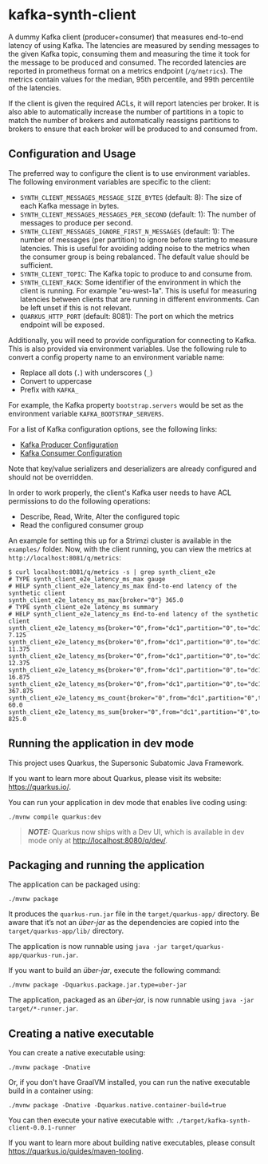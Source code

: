 # kafka-synth-client

A dummy Kafka client (producer+consumer) that measures end-to-end latency of using Kafka.
The latencies are measured by sending messages to the given Kafka topic, consuming them
and measuring the time it took for the message to be produced and consumed.
The recorded latencies are reported in prometheus format on a metrics endpoint (`/q/metrics`).
The metrics contain values for the median, 95th percentile, and 99th percentile of the latencies.

If the client is given the required ACLs, it will report latencies per broker.
It is also able to automatically increase the number of partitions in a topic to match the number of brokers
and automatically reassigns partitions to brokers to ensure that each broker will be produced to and consumed from.

## Configuration and Usage

The preferred way to configure the client is to use environment variables.
The following environment variables are specific to the client:

- `SYNTH_CLIENT_MESSAGES_MESSAGE_SIZE_BYTES` (default: 8): The size of each Kafka message in bytes.
- `SYNTH_CLIENT_MESSAGES_MESSAGES_PER_SECOND` (default: 1): The number of messages to produce per second.
- `SYNTH_CLIENT_MESSAGES_IGNORE_FIRST_N_MESSAGES` (default: 1): The number of messages (per partition) to ignore before starting to measure latencies. This is useful for avoiding adding noise to the metrics when the consumer group is being rebalanced. The default value should be sufficient.
- `SYNTH_CLIENT_TOPIC`: The Kafka topic to produce to and consume from.
- `SYNTH_CLIENT_RACK`: Some identifier of the environment in which the client is running. For example "eu-west-1a". This is useful for measuring latencies between clients that are running in different environments. Can be left unset if this is not relevant.
- `QUARKUS_HTTP_PORT` (default: 8081): The port on which the metrics endpoint will be exposed.

Additionally, you will need to provide configuration for connecting to Kafka. This is also provided via environment variables.
Use the following rule to convert a config property name to an environment variable name:
- Replace all dots (`.`) with underscores (`_`)
- Convert to uppercase
- Prefix with `KAFKA_`

For example, the Kafka property `bootstrap.servers` would be set as the environment variable `KAFKA_BOOTSTRAP_SERVERS`.

For a list of Kafka configuration options, see the following links:
- [Kafka Producer Configuration](https://docs.confluent.io/platform/current/installation/configuration/producer-configs.html)
- [Kafka Consumer Configuration](https://docs.confluent.io/platform/current/installation/configuration/consumer-configs.html)

Note that key/value serializers and deserializers are already configured and should not be overridden.

In order to work properly, the client's Kafka user needs to have ACL permissions to do the following operations:

- Describe, Read, Write, Alter the configured topic
- Read the configured consumer group

An example for setting this up for a Strimzi cluster is available in the `examples/` folder.
Now, with the client running, you can view the metrics at `http://localhost:8081/q/metrics`:

```
$ curl localhost:8081/q/metrics -s | grep synth_client_e2e
# TYPE synth_client_e2e_latency_ms_max gauge
# HELP synth_client_e2e_latency_ms_max End-to-end latency of the synthetic client
synth_client_e2e_latency_ms_max{broker="0"} 365.0
# TYPE synth_client_e2e_latency_ms summary
# HELP synth_client_e2e_latency_ms End-to-end latency of the synthetic client
synth_client_e2e_latency_ms{broker="0",from="dc1",partition="0",to="dc1",quantile="0.5"} 7.125
synth_client_e2e_latency_ms{broker="0",from="dc1",partition="0",to="dc1",quantile="0.8"} 11.375
synth_client_e2e_latency_ms{broker="0",from="dc1",partition="0",to="dc1",quantile="0.9"} 12.375
synth_client_e2e_latency_ms{broker="0",from="dc1",partition="0",to="dc1",quantile="0.95"} 16.875
synth_client_e2e_latency_ms{broker="0",from="dc1",partition="0",to="dc1",quantile="0.99"} 367.875
synth_client_e2e_latency_ms_count{broker="0",from="dc1",partition="0",to="dc1"} 60.0
synth_client_e2e_latency_ms_sum{broker="0",from="dc1",partition="0",to="dc1"} 825.0
```

## Running the application in dev mode

This project uses Quarkus, the Supersonic Subatomic Java Framework.

If you want to learn more about Quarkus, please visit its website: <https://quarkus.io/>.

You can run your application in dev mode that enables live coding using:

```shell script
./mvnw compile quarkus:dev
```

> **_NOTE:_**  Quarkus now ships with a Dev UI, which is available in dev mode only at <http://localhost:8080/q/dev/>.

## Packaging and running the application

The application can be packaged using:

```shell script
./mvnw package
```

It produces the `quarkus-run.jar` file in the `target/quarkus-app/` directory.
Be aware that it’s not an _über-jar_ as the dependencies are copied into the `target/quarkus-app/lib/` directory.

The application is now runnable using `java -jar target/quarkus-app/quarkus-run.jar`.

If you want to build an _über-jar_, execute the following command:

```shell script
./mvnw package -Dquarkus.package.jar.type=uber-jar
```

The application, packaged as an _über-jar_, is now runnable using `java -jar target/*-runner.jar`.

## Creating a native executable

You can create a native executable using:

```shell script
./mvnw package -Dnative
```

Or, if you don't have GraalVM installed, you can run the native executable build in a container using:

```shell script
./mvnw package -Dnative -Dquarkus.native.container-build=true
```

You can then execute your native executable with: `./target/kafka-synth-client-0.0.1-runner`

If you want to learn more about building native executables, please consult <https://quarkus.io/guides/maven-tooling>.
